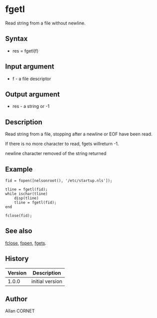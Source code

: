 

# fgetl

Read string from a file without newline.

## Syntax

- res = fgetl(f)

## Input argument

 - f - a file descriptor

## Output argument

 - res - a string or -1

## Description


  <p>Read string from a file, stopping after a newline or EOF have been read.</p>
  <p>If there is no more character to read, fgets willreturn -1.</p>
  <p>newline character removed of the string returned</p>


## Example

```Nelson
fid = fopen([nelsonroot(), '/etc/startup.nls']);

tline = fgetl(fid);
while ischar(tline)
    disp(tline)
    tline = fgetl(fid);
end

fclose(fid);
```

## See also

[fclose](fclose.md), [fopen](fopen.md), [fgets](fgets.md).
## History

|Version|Description|
|------|------|
|1.0.0|initial version|


## Author

Allan CORNET



